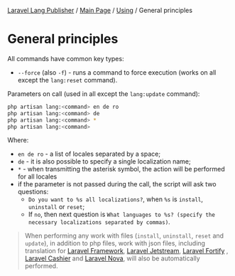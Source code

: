 [Laravel Lang Publisher][link_source] / [Main Page](../index.md) / [Using](index.md) / General principles

# General principles

All commands have common key types:

* `--force` (also `-f`) - runs a command to force execution (works on all except the `lang:reset` command).

Parameters on call (used in all except the `lang:update` command):

```bash
php artisan lang:<command> en de ro
php artisan lang:<command> de
php artisan lang:<command> *
php artisan lang:<command>
```

Where:

* `en de ro` - a list of locales separated by a space;
* `de` - it is also possible to specify a single localization name;
* `*` - when transmitting the asterisk symbol, the action will be performed for all locales
* if the parameter is not passed during the call, the script will ask two questions:
    * `Do you want to %s all localizations?`, when `%s` is `install`, `uninstall` or `reset`;
    * If `no`, then next question is `What languages to %s? (specify the necessary localizations separated by commas)`.

> When performing any work with files (`install`, `uninstall`, `reset` and `update`), in addition to php files, work with json files, including translation for [Laravel Framework][link_laravel], [Laravel Jetstream][link_jetstream], [Laravel Fortify][link_fortify]
, [Laravel Cashier][link_cashier] and [Laravel Nova][link_nova], will also be automatically performed.


[link_cashier]:     https://laravel.com/docs/8.x/billing

[link_fortify]:     https://github.com/laravel/fortify

[link_jetstream]:   https://jetstream.laravel.com

[link_laravel]:     https://laravel.com

[link_nova]:        https://nova.laravel.com

[link_source]:      https://github.com/andrey-helldar/laravel-lang-publisher
